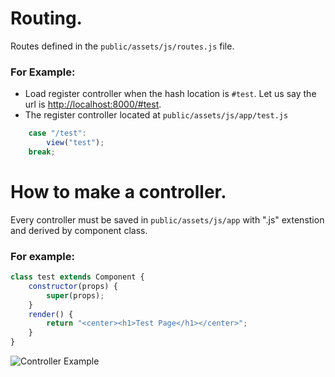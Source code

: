 # Routing.
Routes defined in the `public/assets/js/routes.js` file.
### For Example:
- Load register controller when the hash location is `#test`. Let us say the url is <a href="http://localhost:8000/#test">http://localhost:8000/#test</a>.
- The register controller located at `public/assets/js/app/test.js`
```javascript
	case "/test":
		view("test");
	break;
```

# How to make a controller.
Every controller must be saved in `public/assets/js/app` with ".js" extenstion and derived by component class.
### For example:
```javascript
class test extends Component {
	constructor(props) {
		super(props);
	}
	render() {
		return "<center><h1>Test Page</h1></center>";
	}
}
```
![Controller Example](https://raw.githubusercontent.com/TeaInside/Tea-Messenger-Web/master/guide/img/controller_example.png)

